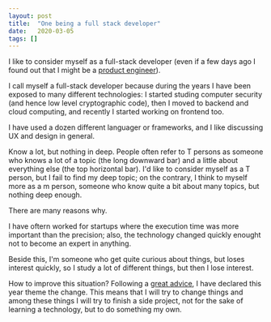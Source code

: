 ```yaml
---
layout: post
title:  "One being a full stack developer"
date:   2020-03-05
tags: []
---
```


I like to consider myself as a full-stack developer (even if a few days ago I found out that I might be a [product engineer](https://www.forbes.com/sites/quora/2017/09/06/how-is-a-product-engineer-different-from-a-full-stack-engineer/)).

I call myself a full-stack developer because during the years I have been exposed to many different technologies:
I started studing computer security (and hence low level cryptographic code),
then I moved to backend and cloud computing,
and recently I started working on frontend too.

I have used a dozen different languager or frameworks, and I like discussing UX and design in general.

Know a lot, but nothing in deep. People often refer to T persons as someone who knows a lot of a topic (the long downward bar) and a little about everything else (the top horizontal bar).
I'd like to consider myself as a T person, but I fail to find my deep topic; on the contrary, I think to myself more as a m person, someone who know quite a bit about many topics,
but nothing deep enough.

There are many reasons why.

I have oftern worked for startups where the execution time was more important than the precision; also, the technology changed quickly enought not to become an expert in anything.

Beside this, I'm someone who get quite curious about things, but loses interest quickly, so I study a lot of different things, but then I lose interest.

How to improve this situation? Following a [great advice](https://www.youtube.com/watch?v=NVGuFdX5guE), I have declared this year theme the change. This means that I will try to change things
and among these things I will try to finish a side project, not for the sake of learning a technology, but to do something my own.
